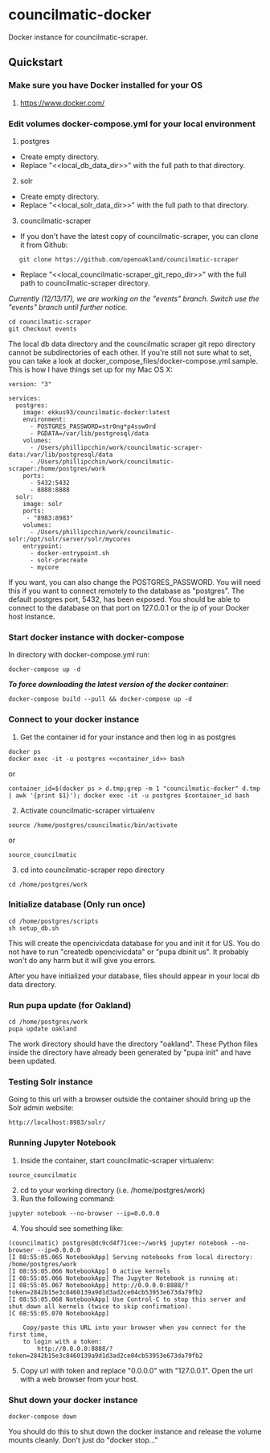 # councilmatic-docker
Docker instance for councilmatic-scraper.  

## Quickstart

###  Make sure you have Docker installed for your OS
1. https://www.docker.com/

### Edit volumes docker-compose.yml for your local environment

1. postgres
  * Create empty directory.
  * Replace "\<\<local_db_data_dir\>\>" with the full path to that directory.
2. solr
  * Create empty directory.
  * Replace "\<\<local_solr_data_dir\>\>" with the full path to that directory.
3. councilmatic-scraper
  * If you don't have the latest copy of councilmatic-scraper, you can clone it from Github:
  
```
   git clone https://github.com/openoakland/councilmatic-scraper

```
  * Replace "\<\<local_councilmatic-scraper_git_repo_dir\>\>" with the full path to councilmatic-scraper directory.
   
   
   
*Currently (12/13/17), we are working on the "events" branch. Switch use the "events" branch until further notice.*

```	
cd councilmatic-scraper
git checkout events
```

   
The local db data directory and the councilmatic scraper git repo directory cannot be subdirectories of each other. If you're still not sure what to set, you can take a look at docker_compose_files/docker-compose.yml.sample. This is how I have things set up for my Mac OS X:
```
version: "3"

services:
  postgres:
    image: ekkus93/councilmatic-docker:latest
    environment:
      - POSTGRES_PASSWORD=str0ng*p4ssw0rd
      - PGDATA=/var/lib/postgresql/data
    volumes:
      - /Users/phillipcchin/work/councilmatic-scraper-data:/var/lib/postgresql/data
      - /Users/phillipcchin/work/councilmatic-scraper:/home/postgres/work      
    ports:
      - 5432:5432
      - 8888:8888
  solr:
    image: solr
    ports:
     - "8983:8983"
    volumes:
      - /Users/phillipcchin/work/councilmatic-solr:/opt/solr/server/solr/mycores
    entrypoint:
      - docker-entrypoint.sh
      - solr-precreate
      - mycore
```

If you want, you can also change the POSTGRES_PASSWORD.  You will need this if you want to connect remotely to the database as "postgres".  The default postgres port, 5432, has been exposed.  You should be able to connect to the database on that port on 127.0.0.1 or the ip of your Docker host instance.

### Start docker instance with docker-compose
In directory with docker-compose.yml run:
```
docker-compose up -d
```
**_To force downloading the latest version of the docker container:_**
```
docker-compose build --pull && docker-compose up -d
```

### Connect to your docker instance

1. Get the container id for your instance and then log in as postgres
```
docker ps
docker exec -it -u postgres <<container_id>> bash
```
or
```
container_id=$(docker ps > d.tmp;grep -m 1 "councilmatic-docker" d.tmp | awk '{print $1}'); docker exec -it -u postgres $container_id bash
```
2. Activate councilmatic-scraper virtualenv
```
source /home/postgres/councilmatic/bin/activate
```
or
```
source_councilmatic
```
3. cd into councilmatic-scraper repo directory
```
cd /home/postgres/work
```

### Initialize database (**Only run once**)
```
cd /home/postgres/scripts
sh setup_db.sh
```
This will create the opencivicdata database for you and init it for US.  You do not have to run "createdb opencivicdata" or "pupa dbinit us".  It probably won't do any harm but it will give you errors.

After you have initialized your database, files should appear in your local db data directory. 

### Run pupa update (for Oakland)
```
cd /home/postgres/work
pupa update oakland
```

The work directory should have the directory "oakland".  These Python files inside the directory have already been generated by "pupa init" and have been updated.

### Testing Solr instance

Going to this url with a browser outside the container should bring up the Solr admin website:
```
http://localhost:8983/solr/
```

### Running Jupyter Notebook

1. Inside the container, start councilmatic-scraper virtualenv:
```
source_councilmatic
```
2. cd to your working directory (i.e. /home/postgres/work)
3. Run the following command:
```
jupyter notebook --no-browser --ip=0.0.0.0
```
4. You should see something like:
```
(councilmatic) postgres@dc9cd4f71cee:~/work$ jupyter notebook --no-browser --ip=0.0.0.0
[I 08:55:05.065 NotebookApp] Serving notebooks from local directory: /home/postgres/work
[I 08:55:05.066 NotebookApp] 0 active kernels
[I 08:55:05.066 NotebookApp] The Jupyter Notebook is running at:
[I 08:55:05.067 NotebookApp] http://0.0.0.0:8888/?token=2842b15e3c8460139a9d1d3ad2ce04cb53953e673da79fb2
[I 08:55:05.068 NotebookApp] Use Control-C to stop this server and shut down all kernels (twice to skip confirmation).
[C 08:55:05.070 NotebookApp] 
    
    Copy/paste this URL into your browser when you connect for the first time,
    to login with a token:
        http://0.0.0.0:8888/?token=2842b15e3c8460139a9d1d3ad2ce04cb53953e673da79fb2
```
5. Copy url with token and replace "0.0.0.0" with "127.0.0.1".  Open the url with a web browser from your host.

### Shut down your docker instance
```
docker-compose down
```

You should do this to shut down the docker instance and release the volume mounts cleanly.  Don't just do "docker stop..."
